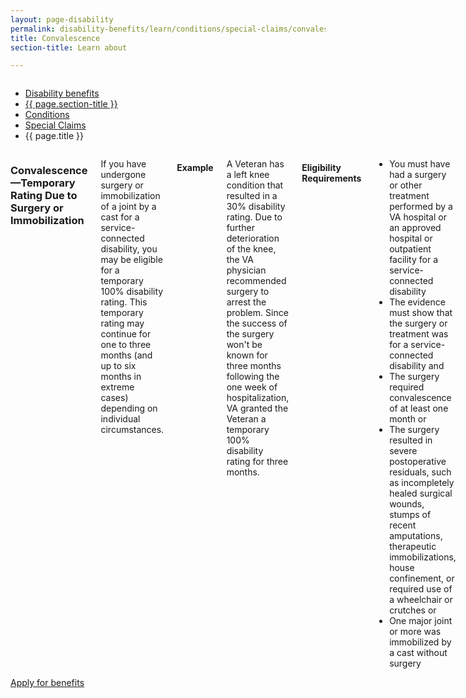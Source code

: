 ```yaml
---
layout: page-disability
permalink: disability-benefits/learn/conditions/special-claims/convalescence/index.html
title: Convalescence
section-title: Learn about

---
```


<div class="splash" markdown="0">
<div class="row" markdown="0">
<div class="small-12 columns" markdown="0">

<ul class="breadcrumbs" role="menubar" aria-label="Primary">
<li class="parent"><a href="{{ site.url }}/disability-benefits/">Disability benefits</a></li>
<li class="parent"><a href="{{ site.url }}/disability-benefits/learn/">{{ page.section-title }}</a></li>
<li class="parent"><a href="{{ site.url }}/disability-benefits/learn/conditions/">Conditions</a></li>
<li class="parent"><a href="{{ site.url }}/disability-benefits/learn/conditions/special-claims/">Special Claims</a></li>
<li class="active">{{ page.title }}</li>
</ul>

</div>
</div>
</div>

<div class="main" role="main" markdown="0">
<div class="section one" markdown="0">
<div class="primary" markdown="0">
<div class="row" markdown="0">
<div class="small-12 columns" markdown="1">

### Convalescence—Temporary Rating Due to Surgery or Immobilization

If you have undergone surgery or immobilization of a joint by a cast for a service-connected disability, you may be eligible for a temporary 100% disability rating. This temporary rating may continue for one to three months (and up to six months in extreme cases) depending on individual circumstances.

#### Example
A Veteran has a left knee condition that resulted in a 30% disability rating. Due to further deterioration of the knee, the VA physician recommended surgery to arrest the problem. Since the success of the surgery won't be known for three months following the one week of hospitalization, VA granted the Veteran a temporary 100% disability rating for three months.

#### Eligibility Requirements

- You must have had a surgery or other treatment performed by a VA hospital or an approved hospital or outpatient facility for a service-connected disability
- The evidence must show that the surgery or treatment was for a service-connected disability and
- The surgery required convalescence of at least one month or
- The surgery resulted in severe postoperative residuals, such as incompletely healed surgical wounds, stumps of recent amputations, therapeutic immobilizations, house confinement, or required use of a wheelchair or crutches or
- One major joint or more was immobilized by a cast without surgery

Source(s)

[http://www.benefits.va.gov/COMPENSATION/claims-special-convalescence.asp](http://www.benefits.va.gov/COMPENSATION/claims-special-convalescence.asp)


</div>
</div>
</div>


<div class="section two" markdown="0">
<div class="action" markdown="0">
<div class="row" markdown="0">
<div class="small-12 medium-10 medium-centered columns" markdown="0">
<a class="button start" href="#">Apply for benefits</a>
</div>
</div>
</div>
</div>

</div>

</div>
